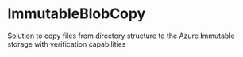 # ImmutableBlobCopy
Solution to copy files from directory structure to the Azure Immutable storage with verification capabilities
